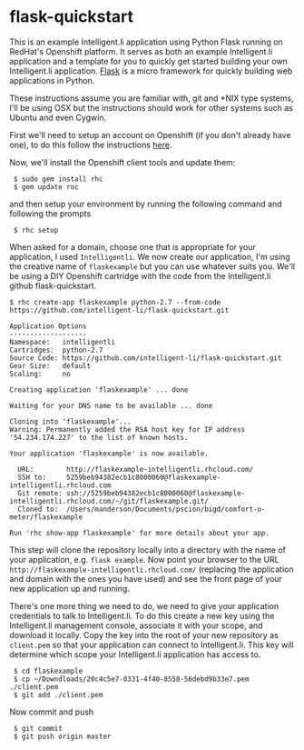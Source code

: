 flask-quickstart
================

This is an example Intelligent.li application using Python Flask running on RedHat's Openshift platform. It serves as both an example Intelligent.li application and a template for you to quickly get started building your own Intelligent.li application. [Flask](http://flask.pocoo.org/) is a micro framework for quickly building web applications in Python.

These instructions assume you are familiar with, git and *NIX type systems, I'll be using OSX but the instructions should work for other systems such as Ubuntu and even Cygwin.

First we'll need to setup an account on Openshift (if you don't already have one), to do this follow the instructions [here](https://openshift.redhat.com/app/account/new).

Now, we'll install the Openshift client tools and update them:

     $ sudo gem install rhc
     $ gem update roc

and then setup your environment by running the following command and following the prompts

     $ rhc setup

When asked for a domain, choose one that is appropriate for your application, I used `Intelligentli`. We now create our application, I'm using the creative name of `flaskexample` but you can use whatever suits you. We'll be using a DIY Openshift cartridge with the code from the Intelligent.li github flask-quickstart.

    $ rhc create-app flaskexample python-2.7 --from-code https://github.com/intelligent-li/flask-quickstart.git
     
    Application Options
    -------------------
    Namespace:   intelligentli
    Cartridges:  python-2.7
    Source Code: https://github.com/intelligent-li/flask-quickstart.git
    Gear Size:   default
    Scaling:     no

    Creating application 'flaskexample' ... done

    Waiting for your DNS name to be available ... done
    
    Cloning into 'flaskexample'...
    Warning: Permanently added the RSA host key for IP address '54.234.174.227' to the list of known hosts.

    Your application 'flaskexample' is now available.

      URL:        http://flaskexample-intelligentli.rhcloud.com/
      SSH to:     5259beb94382ecb1c8000060@flaskexample-intelligentli.rhcloud.com
      Git remote: ssh://5259beb94382ecb1c8000060@flaskexample-intelligentli.rhcloud.com/~/git/flaskexample.git/
      Cloned to:  /Users/manderson/Documents/pscion/bigd/comfort-o-meter/flaskexample

    Run 'rhc show-app flaskexample' for more details about your app.


This step will clone the repository locally into a directory with the name of your application, e.g. `flask example`. Now point your browser to the URL `http://flaskexample-intelligentli.rhcloud.com/` (replacing the application and domain with the ones you have used) and see the front page of your new application up and running. 

There's one more thing we need to do, we need to give your application credentials to talk to Intelligent.li. To do this create a new key using the Intelligent.li management console, associate it with your scope, and download it locally. Copy the key into the root of your new repository as `client.pem` so that your application can connect to Intelligent.li. This key will determine which scope your Intelligent.li application has access to. 

     $ cd flaskexample
     $ cp ~/Downdloads/20c4c5e7-0331-4f40-8558-56debd9b33e7.pem ./client.pem
     $ git add ./client.pem

Now commit and push

     $ git commit
     $ git push origin master


    

